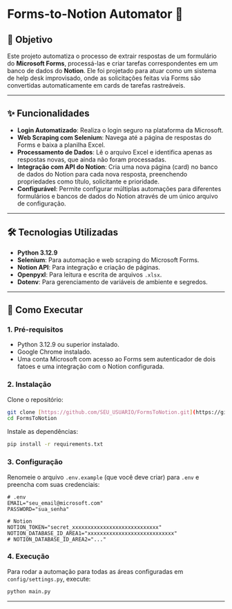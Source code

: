 # Forms-to-Notion Automator 🤖

## 🎯 Objetivo

Este projeto automatiza o processo de extrair respostas de um formulário do **Microsoft Forms**, processá-las e criar tarefas correspondentes em um banco de dados do **Notion**. Ele foi projetado para atuar como um sistema de help desk improvisado, onde as solicitações feitas via Forms são convertidas automaticamente em cards de tarefas rastreáveis.



---

## ✨ Funcionalidades

-   **Login Automatizado**: Realiza o login seguro na plataforma da Microsoft.
-   **Web Scraping com Selenium**: Navega até a página de respostas do Forms e baixa a planilha Excel.
-   **Processamento de Dados**: Lê o arquivo Excel e identifica apenas as respostas novas, que ainda não foram processadas.
-   **Integração com API do Notion**: Cria uma nova página (card) no banco de dados do Notion para cada nova resposta, preenchendo propriedades como título, solicitante e prioridade.
-   **Configurável**: Permite configurar múltiplas automações para diferentes formulários e bancos de dados do Notion através de um único arquivo de configuração.

---

## 🛠️ Tecnologias Utilizadas

-   **Python 3.12.9**
-   **Selenium**: Para automação e web scraping do Microsoft Forms.
-   **Notion API**: Para integração e criação de páginas.
-   **Openpyxl**: Para leitura e escrita de arquivos `.xlsx`.
-   **Dotenv**: Para gerenciamento de variáveis de ambiente e segredos.

---

## 🚀 Como Executar

### 1. Pré-requisitos

-   Python 3.12.9 ou superior instalado.
-   Google Chrome instalado.
-   Uma conta Microsoft com acesso ao Forms sem autenticador de dois fatoes e uma integração com o Notion configurada.

### 2. Instalação

Clone o repositório:
```bash
git clone [https://github.com/SEU_USUARIO/FormsToNotion.git](https://github.com/SEU_USUARIO/FormsToNotion.git)
cd FormsToNotion
```

Instale as dependências:
```bash
pip install -r requirements.txt
```

### 3. Configuração

Renomeie o arquivo `.env.example` (que você deve criar) para `.env` e preencha com suas credenciais:

```env
# .env
EMAIL="seu_email@microsoft.com"
PASSWORD="sua_senha"

# Notion
NOTION_TOKEN="secret_xxxxxxxxxxxxxxxxxxxxxxxxxxxx"
NOTION_DATABASE_ID_AREA1="xxxxxxxxxxxxxxxxxxxxxxxxxxxx"
# NOTION_DATABASE_ID_AREA2="..."
```

### 4. Execução

Para rodar a automação para todas as áreas configuradas em `config/settings.py`, execute:
```bash
python main.py
```
---
